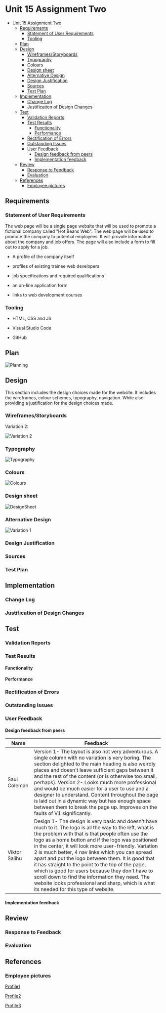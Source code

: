# Unit 15 Assignment Two

- [Unit 15 Assignment Two](#unit-15-assignment-two)
  - [Requirements](#requirements)
    - [Statement of User Requirements](#statement-of-user-requirements)
    - [Tooling](#tooling)
  - [Plan](#plan)
  - [Design](#design)
    - [Wireframes/Storyboards](#wireframesstoryboards)
    - [Typography](#typography)
    - [Colours](#colours)
    - [Design sheet](#design-sheet)
    - [Alternative Design](#alternative-design)
    - [Design Justification](#design-justification)
    - [Sources](#sources)
    - [Test Plan](#test-plan)
  - [Implementation](#implementation)
    - [Change Log](#change-log)
    - [Justification of Design Changes](#justification-of-design-changes)
  - [Test](#test)
    - [Validation Reports](#validation-reports)
    - [Test Results](#test-results)
      - [Functionality](#functionality)
      - [Performance](#performance)
    - [Rectification of Errors](#rectification-of-errors)
    - [Outstanding Issues](#outstanding-issues)
    - [User Feedback](#user-feedback)
      - [Design feedback from peers](#design-feedback-from-peers)
      - [Implementation feedback](#implementation-feedback)
  - [Review](#review)
    - [Response to Feedback](#response-to-feedback)
    - [Evaluation](#evaluation)
  - [References](#references)
    - [Employee pictures](#employee-pictures)

## Requirements

### Statement of User Requirements

The web page will be a single page website that will be used to promote a fictional company called "Hot Beans Web". The web page will be used to promote the company to potential employees. It will provide information about the company and job offers. The page will also include a form to fill out to apply for a job.

- A profile of the company itself

- profiles of existing trainee web developers

- job specifications and required qualifications

- an on-line application form

- links to web development courses
  
### Tooling

- HTML, CSS and JS

- Visual Studio Code

- GitHub

## Plan

![Planning](../PLAN.png)

## Design

This section includes the design choices made for the website. It includes the wireframes, colour schemes, typography, navigation. While also providing a justification for the design choices made.

### Wireframes/Storyboards

Variation 2:

![Variation 2](../doc/docIMG/DESIGN2.png)



### Typography

![Typography](../doc/docIMG/DESIGN2Typography.png)

### Colours

![Colours](../doc/docIMG/DESIGN2Colours.png)

### Design sheet

![DesignSheet](../doc/docIMG/Design2DesignSheet.png)

### Alternative Design

![Variation 1](../doc/docIMG/DESIGN1.png)

### Design Justification

### Sources

### Test Plan

## Implementation

### Change Log

### Justification of Design Changes

## Test

### Validation Reports

### Test Results

#### Functionality

#### Performance

### Rectification of Errors

### Outstanding Issues

### User Feedback

#### Design feedback from peers

|Name| Feedback |
|----|----------|
| Saul Coleman | Version 1- The layout is also not very adventurous. A single column with no variation is very boring. The section delighted to the main heading is also weirdly places and doesn't leave sufficient gaps between it and the rest of the content (or is otherwise too small, perhaps). Version 2- Looks much more professional and would be much easier for a user to use and a designer to understand. Content throughout the page is laid out in a dynamic way but has enough space between them to break the page up. Improves on the faults of V1 significantly. |
| Viktor Salihu| Design 1- The design is very basic and doesn't have much to it. The logo is all the way to the left, what is the problem with that is that people often use the logo as a home button and if the logo was positioned in the center, it will look more user-friendly.  Variation 2 is much better, 4 nav links which you can spread apart and put the logo between them. It is good that it has straight to the point to the top of the page, which is good for users because they don't have to scroll down to find the information they need. The website looks professional and sharp, which is what its needed for this type of website. |

#### Implementation feedback

## Review

### Response to Feedback

### Evaluation

## References

### Employee pictures

[Profile1](https://unsplash.com/photos/pAtA8xe_iVM)

[Profile2](https://unsplash.com/photos/0Zx1bDv5BNY)

[Profile3](https://unsplash.com/photos/pzOUnvx9c1E)

